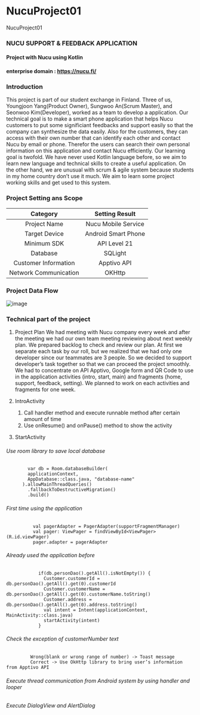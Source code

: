 # NucuProject01
NucuProject01
### NUCU SUPPORT & FEEDBACK APPLICATION
#### Project with Nucu using Kotlin
#### enterprise domain : https://nucu.fi/

### Introduction
This project is part of our student exchange in Finland. Three of us, Youngjoon Yang(Product Owner), Sungwoo An(Scrum Master), and Seonwoo Kim(Developer), worked as a team to develop a application. Our technical goal is to make a smart phone application that helps Nucu customers to put some significiant feedbacks and support easily so that the company can synthesize the data easily. Also for the customers, they can access with their own number that can identify each other and contact Nucu by email or phone. Therefor the users can search their own personal information on this application and contact Nucu efficiently. Our learning goal is twofold. We have never used Kotlin language before, so we aim to learn new language and technical skills to create a useful application. On the other hand, we are unusual with scrum & agile system because students in my home country don’t use it much. We aim to learn some project working skills and get used to this system. 


### Project Setting ans Scope
| Category | Setting Result |
|:---:|:---:|
|Project Name|Nucu Mobile Service|
|Target Device|Android Smart Phone|
|Minimum SDK|API Level 21|
|Database|SQLight|
|Customer Information|Apptivo API|
|Network Communication|OKHttp|


### Project Data Flow
![image](https://user-images.githubusercontent.com/53038387/82720949-4bbec180-9cf3-11ea-991f-84f355ef6fb1.png)



### Technical part of the project
1. Project Plan
  We had meeting with Nucu company every week and after the meeting we had our own team meeting reviewing about next weekly plan. We prepared backlog to check and review our plan. At first we separate each task by our roll, but we realized that we had only one developer since our teammates are 3 people. So we decided to support developer’s task together so that we can proceed the project smoothly. 
 We had to concentrate on API Apptivo, Google form and QR Code to use in the application activities (intro, start, main) and fragments (home, support, feedback, setting). We planned to work on each activities and fragments for one week. 
  
2. IntroActivity
     1. Call handler method and execute runnable method after certain amount of time
     2. Use onResume() and onPause() method to show the activity
    
3. StartActivity
###### Use room library to save local database
     
     
            var db = Room.databaseBuilder(
            applicationContext,
            AppDatabase::class.java, "database-name"
          ).allowMainThreadQueries()
            .fallbackToDestructiveMigration()
            .build()

          
          
###### First time using the application
      
      
              val pagerAdapter = PagerAdapter(supportFragmentManager)
              val pager: ViewPager = findViewById<ViewPager>(R.id.viewPager)
              pager.adapter = pagerAdapter
     
          
          
###### Already used the application before
```
            if(db.personDao().getAll().isNotEmpty()) {
              Customer.customerId = db.personDao().getAll().get(0).customerId
              Customer.customerName = db.personDao().getAll().get(0).customerName.toString()
              Customer.address = db.personDao().getAll().get(0).address.toString()
              val intent = Intent(applicationContext, MainActivity::class.java)
              startActivity(intent)
            }
```   
          
          
###### Check the exception of  customerNumber text
             Wrong(blank or wrong range of number) -> Toast message   
             Correct -> Use OkHttp library to bring user’s information from Apptivo API
      
      
      
###### Execute thread communication from Android system by using handler and looper
###### Execute DialogView and AlertDialog
      
    
 
        
 
    
